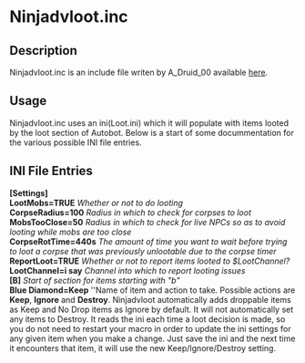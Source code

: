 # Ninjadvloot.inc

## Description

Ninjadvloot.inc is an include file writen by A\_Druid\_00 available [here](https://macroquest2.com/phpBB3/viewtopic.php?t=12578).

## Usage

Ninjadvloot.inc uses an ini\(Loot.ini\) which it will populate with items looted by the loot section of Autobot. Below is a start of some docummentation for the various possible INI file entries.

## INI File Entries

**\[Settings\]**  
**LootMobs=TRUE** _Whether or not to do looting_  
**CorpseRadius=100** _Radius in which to check for corpses to loot_  
**MobsTooClose=50** _Radius in which to check for live NPCs so as to avoid looting while mobs are too close_  
**CorpseRotTime=440s** _The amount of time you want to wait before trying to loot a corpse that was previously unlootable due to the corpse timer_  
**ReportLoot=TRUE** _Whether or not to report items looted to $LootChannel?_  
**LootChannel=i say** _Channel into which to report looting issues_  
**\[B\]** _Start of section for items starting with "b"_  
**Blue Diamond=Keep** ''Name of item and action to take. Possible actions are **Keep**, **Ignore** and **Destroy**. Ninjadvloot automatically adds droppable items as Keep and No Drop items as Ignore by default. It will not automatically set any items to Destroy. It reads the ini each time a loot decision is made, so you do not need to restart your macro in order to update the ini settings for any given item when you make a change. Just save the ini and the next time it encounters that item, it will use the new Keep/Ignore/Destroy setting.

